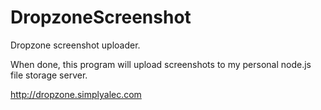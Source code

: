 # DropzoneScreenshot
Dropzone screenshot uploader.

When done, this program will upload screenshots to my personal node.js file storage server.

http://dropzone.simplyalec.com
